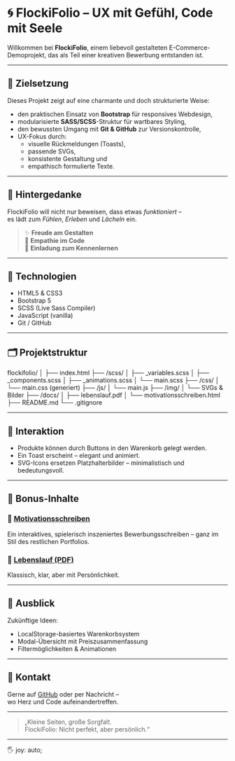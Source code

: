 # 🌀 FlockiFolio – UX mit Gefühl, Code mit Seele

Willkommen bei **FlockiFolio**, einem liebevoll gestalteten E-Commerce-Demoprojekt, das als Teil einer kreativen Bewerbung entstanden ist.

---

## 🎯 Zielsetzung

Dieses Projekt zeigt auf eine charmante und doch strukturierte Weise:

- den praktischen Einsatz von **Bootstrap** für responsives Webdesign,
- modularisierte **SASS/SCSS**-Struktur für wartbares Styling,
- den bewussten Umgang mit **Git & GitHub** zur Versionskontrolle,
- UX-Fokus durch:
  - visuelle Rückmeldungen (Toasts),
  - passende SVGs,
  - konsistente Gestaltung und
  - empathisch formulierte Texte.

---

## 🧠 Hintergedanke

FlockiFolio will nicht nur beweisen, dass etwas *funktioniert* –  
es lädt zum *Fühlen*, *Erleben* und *Lächeln* ein.

> ✨ **Freude am Gestalten**  
> 🎈 **Empathie im Code**  
> 🤝 **Einladung zum Kennenlernen**

---

## 🔧 Technologien

- HTML5 & CSS3
- Bootstrap 5
- SCSS (Live Sass Compiler)
- JavaScript (vanilla)
- Git / GitHub

---

## 🗂️ Projektstruktur

flockifolio/
│
├── index.html
├── /scss/
│ ├── _variables.scss
│ ├── _components.scss
│ ├── _animations.scss
│ └── main.scss
├── /css/
│ └── main.css (generiert)
├── /js/
│ └── main.js
├── /img/
│ └── SVGs & Bilder
├── /docs/
│ ├── lebenslauf.pdf
│ └── motivationsschreiben.html
├── README.md
└── .gitignore


---

## 🧪 Interaktion

- Produkte können durch Buttons in den Warenkorb gelegt werden.
- Ein Toast erscheint – elegant und animiert.
- SVG-Icons ersetzen Platzhalterbilder – minimalistisch und bedeutungsvoll.

---

## 💌 Bonus-Inhalte

### 📄 [Motivationsschreiben](docs/motivationsschreiben.html)  
Ein interaktives, spielerisch inszeniertes Bewerbungsschreiben – ganz im Stil des restlichen Portfolios.

### 📎 [Lebenslauf (PDF)](docs/lebenslauf.pdf)  
Klassisch, klar, aber mit Persönlichkeit.

---

## 🌱 Ausblick

Zukünftige Ideen:

- LocalStorage-basiertes Warenkorbsystem
- Modal-Übersicht mit Preiszusammenfassung
- Filtermöglichkeiten & Animationen

---

## 🤝 Kontakt

Gerne auf [GitHub](https://github.com/humancentibeat) oder per Nachricht –  
wo Herz und Code aufeinandertreffen.

---

> „Kleine Seiten, große Sorgfalt.  
> FlockiFolio: Nicht perfekt, aber persönlich.“

---

🖐 joy: auto;

